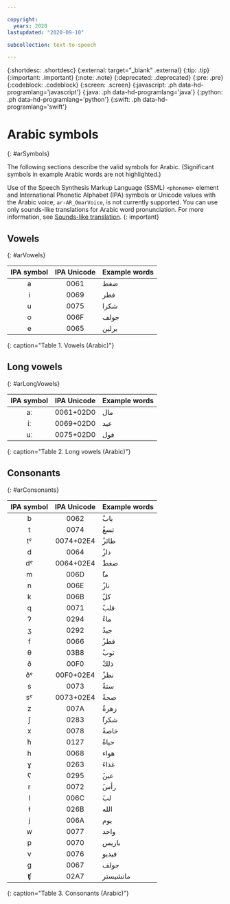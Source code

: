 ```yaml
---

copyright:
  years: 2020
lastupdated: "2020-09-10"

subcollection: text-to-speech

---
```


{:shortdesc: .shortdesc}
{:external: target="_blank" .external}
{:tip: .tip}
{:important: .important}
{:note: .note}
{:deprecated: .deprecated}
{:pre: .pre}
{:codeblock: .codeblock}
{:screen: .screen}
{:javascript: .ph data-hd-programlang='javascript'}
{:java: .ph data-hd-programlang='java'}
{:python: .ph data-hd-programlang='python'}
{:swift: .ph data-hd-programlang='swift'}

# Arabic symbols
{: #arSymbols}

The following sections describe the valid symbols for Arabic. (Significant symbols in example Arabic words are not highlighted.)

Use of the Speech Synthesis Markup Language (SSML) `<phoneme>` element and International Phonetic Alphabet (IPA) symbols or Unicode values with the Arabic voice, `ar-AR_OmarVoice`, is not currently supported. You can use only sounds-like translations for Arabic word pronunciation. For more information, see [Sounds-like translation](/docs/text-to-speech?topic=text-to-speech-customIntro#soundsLike).
{: important}

## Vowels
{: #arVowels}

| IPA symbol | IPA Unicode | Example words |
|:----------:|:-----------:|---------------|
| a | 0061 | &#1590;&#1594;&#1591; |
| i | 0069 | &#1601;&#1591;&#1585; |
| u | 0075 | &#1588;&#1603;&#1585;&#1575; |
| o | 006F | &#1580;&#1608;&#1604;&#1601; |
| e | 0065 | &#1576;&#1585;&#1604;&#1610;&#1606; |
{: caption="Table 1. Vowels (Arabic)"}

## Long vowels
{: #arLongVowels}

| IPA symbol | IPA Unicode | Example words |
|:----------:|:-----------:|---------------|
| a&#720; | 0061+02D0 | &#1605;&#1575;&#1604; |
| i&#720; | 0069+02D0 | &#1593;&#1610;&#1583; |
| u&#720; | 0075+02D0 | &#1601;&#1608;&#1604; |
{: caption="Table 2. Long vowels (Arabic)"}

## Consonants
{: #arConsonants}

| IPA symbol | IPA Unicode | Example words |
|:----------:|:-----------:|---------------|
| b | 0062 | &#1614;&#1614;&#1576;&#1575;&#1576; |
| t | 0074 | &#1614;&#1614;&#1578;&#1587;&#1593; |
| t&#740; | 0074+02E4 | &#1614;&#1614;&#1591;&#1575;&#1610;&#1620;&#1585; |
| d | 0064 | &#1614;&#1614;&#1583;&#1575;&#1585; |
| d&#740; | 0064+02E4 | &#1614;&#1614;&#1590;&#1594;&#1591; |
| m | 006D | &#1614;&#1614;&#1605;&#1575; |
| n | 006E | &#1614;&#1614;&#1606;&#1575;&#1585; |
| k | 006B | &#1614;&#1614;&#1603;&#1604; |
| q | 0071 | &#1614;&#1614;&#1602;&#1604;&#1576; |
| &#660; | 0294 | &#1614;&#1614;&#1605;&#1575;&#1569; |
| &#658; | 0292 | &#1614;&#1614;&#1580;&#1610;&#1583; |
| f | 0066 | &#1614;&#1614;&#1601;&#1591;&#1585; |
| &#952; | 03B8 | &#1614;&#1614;&#1579;&#1608;&#1576; |
| &#240; | 00F0 | &#1614;&#1614;&#1584;&#1604;&#1603; |
| &#240;&#740; | 00F0+02E4 | &#1614;&#1614;&#1606;&#1592;&#1585; |
| s | 0073 | &#1614;&#1614;&#1587;&#1578;&#1577; |
| s&#740; | 0073+02E4 | &#1614;&#1614;&#1589;&#1581;&#1577; |
| z | 007A | &#1614;&#1614;&#1586;&#1607;&#1585;&#1577; |
| &#643; | 0283 | &#1614;&#1614;&#1588;&#1603;&#1585;&#1575; |
| x | 0078 | &#1614;&#1614;&#1582;&#1575;&#1589;&#1577; |
| &#295; | 0127 | &#1614;&#1614;&#1581;&#1610;&#1575;&#1577; |
| h | 0068 | &#1607;&#1608;&#1575;&#1569; |
| &#611; | 0263 | &#1614;&#1594;&#1584;&#1575;&#1569; |
| &#661; | 0295 | &#1614;&#1593;&#1610;&#1606; |
| r | 0072 | &#1614;&#1585;&#1575;&#1620;&#1587; |
| l | 006C | &#1614;&#1604;&#1576; |
| &#619; | 026B | &#1575;&#1604;&#1604;&#1607; |
| j | 006A | &#1610;&#1608;&#1605; |
| w | 0077 | &#1608;&#1575;&#1581;&#1583; |
| p | 0070 | &#1576;&#1575;&#1585;&#1610;&#1587; |
| v | 0076 | &#1601;&#1610;&#1583;&#1610;&#1608; |
| g | 0067 | &#1580;&#1608;&#1604;&#1601; |
| &#679; | 02A7 | &#1605;&#1575;&#1606;&#1588;&#1610;&#1587;&#1578;&#1585; |
{: caption="Table 3. Consonants (Arabic)"}
